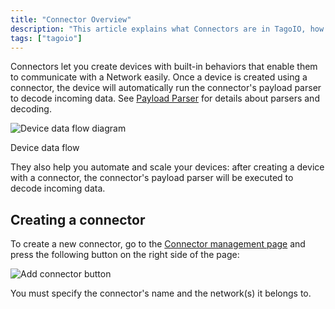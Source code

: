 ```yaml
---
title: "Connector Overview"
description: "This article explains what Connectors are in TagoIO, how they manage device communication and payload parsing, and how to create a new connector via the Connector management page."
tags: ["tagoio"]
---
```


Connectors let you create devices with built-in behaviors that enable them to communicate with a Network easily. Once a device is created using a connector, the device will automatically run the connector's payload parser to decode incoming data. See [Payload Parser](../payload-parser/payload-parser) for details about parsers and decoding.

![Device data flow diagram](/docs_imagem/tagoio/connector-overview-2.png)

Device data flow

They also help you automate and scale your devices: after creating a device with a connector, the connector's payload parser will be executed to decode incoming data.

## Creating a connector

To create a new connector, go to the [Connector management page](connector-overview) and press the following button on the right side of the page:

![Add connector button](/docs_imagem/tagoio/connector-overview-2.png)

You must specify the connector's name and the network(s) it belongs to.